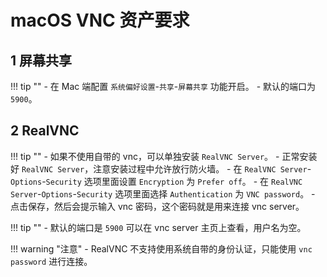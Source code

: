 # macOS VNC 资产要求

## 1 屏幕共享
!!! tip ""
    - 在 Mac 端配置 `系统偏好设置`-`共享`-`屏幕共享` 功能开启。
    - 默认的端口为 `5900`。

## 2 RealVNC
!!! tip ""
    - 如果不使用自带的 vnc，可以单独安装 `RealVNC Server`。
    - 正常安装好 `RealVNC Server`，注意安装过程中允许放行防火墙。
    - 在 `RealVNC Server`-`Options`-`Security` 选项里面设置 `Encryption` 为 `Prefer off`。
    - 在 `RealVNC Server`-`Options`-`Security` 选项里面选择 `Authentication` 为 `VNC password`。
    - 点击保存，然后会提示输入 vnc 密码，这个密码就是用来连接 vnc server。

!!! tip ""
    - 默认的端口是 `5900` 可以在 vnc server 主页上查看，用户名为空。

!!! warning "注意"
    - RealVNC 不支持使用系统自带的身份认证，只能使用 `vnc password` 进行连接。
